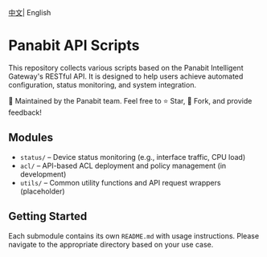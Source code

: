 <p>
<a href="README_CN.md">中文<a/>|  English   
</p>

# Panabit API Scripts

This repository collects various scripts based on the Panabit Intelligent Gateway's RESTful API. It is designed to help users achieve automated configuration, status monitoring, and system integration.

📌 Maintained by the Panabit team. Feel free to ⭐ Star, 🔱 Fork, and provide feedback!

## Modules

- `status/` – Device status monitoring (e.g., interface traffic, CPU load)
- `acl/` – API-based ACL deployment and policy management (in development)
- `utils/` – Common utility functions and API request wrappers (placeholder)

## Getting Started

Each submodule contains its own `README.md` with usage instructions. Please navigate to the appropriate directory based on your use case.


